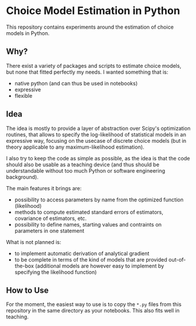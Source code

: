 Choice Model Estimation in Python
=================================

This repository contains experiments around the estimation of choice models in Python.

Why?
----

There exist a variety of packages and scripts to estimate choice models,
but none that fitted perfectly my needs. I wanted something that is:

- native python (and can thus be used in notebooks)
- expressive
- flexible

Idea
----

The idea is mostly to provide a layer of abstraction over Scipy's optimization routines,
that allows to specify the log-likelihood of statistical models in an expressive way,
focusing on the usecase of discrete choice models (but in theory applicable to any maximum-likelihood
estimation).

I also try to keep the code as simple as possible, as the idea is that the code should also be usable
as a teaching device (and thus should be understandable without too much Python or software engineering
background).

The main features it brings are:

- possibility to access parameters by name from the optimized function (likelihood)
- methods to compute estimated standard errors of estimators, covariance of estimators, etc.
- possibility to define names, starting values and contraints on parameters in one statement

What is not planned is:

- to implement automatic derivation of analytical gradient
- to be complete in terms of the kind of models that are provided out-of-the-box
  (additional models are however easy to implement by specifying the likelihood function)

How to Use
----------

For the moment, the easiest way to use is to copy the `*.py` files from this repository in
the same directory as your notebooks. This also fits well in teaching.
